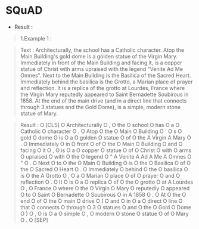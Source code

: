# SQuAD
* Result :

> 1.Example 1 :

> Text : Architecturally, the school has a Catholic character. Atop the Main Building's gold dome is a golden statue of the Virgin Mary. Immediately in front of the Main Building and facing it, is a copper statue of Christ with arms upraised with the legend \"Venite Ad Me Omnes\". Next to the Main Building is the Basilica of the Sacred Heart. Immediately behind the basilica is the Grotto, a Marian place of prayer and reflection. It is a replica of the grotto at Lourdes, France where the Virgin Mary reputedly appeared to Saint Bernadette Soubirous in 1858. At the end of the main drive (and in a direct line that connects through 3 statues and the Gold Dome), is a simple, modern stone statue of Mary.

> Result :
O       [CLS]
O       Architecturally
O       ,
O       the
O       school
O       has
O       a
O       Catholic
O       character
O       .
O       Atop
O       the
O       Main
O       Building
O       '
O       s
O       gold
O       dome
O       is
O       a
O       golden
O       statue
O       of
O       the
A       Virgin
A       Mary
O       .
O       Immediately
O       in
O       front
O       of
O       the
O       Main
O       Building
O       and
O       facing
O       it
O       ,
O       is
O       a
O       copper
O       statue
O       of
O       Christ
O       with
O       arms
O       upraised
O       with
O       the
O       legend
O       "
A       Venite
A       Ad
A       Me
A       Omnes
O       "
O       .
O       Next
O       to
O       the
O       Main
O       Building
O       is
O       the
O       Basilica
O       of
O       the
O       Sacred
O       Heart
O       .
O       Immediately
O       behind
O       the
O       basilica
O       is
O       the
A       Grotto
O       ,
O       a
O       Marian
O       place
O       of
O       prayer
O       and
O       reflection
O       .
O       It
O       is
O       a
O       replica
O       of
O       the
O       grotto
O       at
A       Lourdes
O       ,
O       France
O       where
O       the
O       Virgin
O       Mary
O       reputedly
O       appeared
O       to
O       Saint
O       Bernadette
O       Soubirous
O       in
A       1858
O       .
O       At
O       the
O       end
O       of
O       the
O       main
O       drive
O       (
O       and
O       in
O       a
O       direct
O       line
O       that
O       connects
O       through
O       3
O       statues
O       and
O       the
O       Gold
O       Dome
O       )
O       ,
O       is
O       a
O       simple
O       ,
O       modern
O       stone
O       statue
O       of
O       Mary
O       .
O       [SEP]


